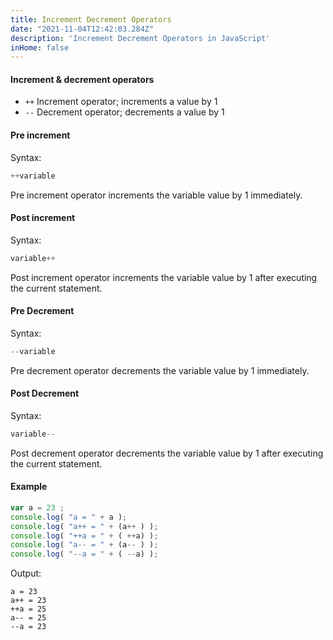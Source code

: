 ```yaml
---
title: Increment Decrement Operators
date: "2021-11-04T12:42:03.284Z"
description: 'Increment Decrement Operators in JavaScript'
inHome: false
---
```


#### Increment & decrement operators

- `++` Increment operator; increments a value by 1
- `--` Decrement operator; decrements a value by 1

#### Pre increment

Syntax:

```javascript
++variable
```

Pre increment operator increments the variable value by 1 immediately.

#### Post increment

Syntax:

```javascript
variable++
```

Post increment operator increments the variable value by 1 after executing the current statement.

#### Pre Decrement

Syntax:

```javascript
--variable
```

Pre decrement operator decrements the variable value by 1 immediately.

#### Post Decrement

Syntax:

```javascript
variable--
```

Post decrement operator decrements the variable value by 1 after executing the current statement.

#### Example

```javascript
var a = 23 ;
console.log( "a = " + a );
console.log( "a++ = " + (a++ ) );
console.log( "++a = " + ( ++a) );
console.log( "a-- = " + (a-- ) );
console.log( "--a = " + ( --a) );
```

Output:

```
a = 23
a++ = 23
++a = 25
a-- = 25
--a = 23
```